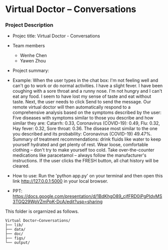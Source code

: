 # Virtual Doctor – Conversations

### Project Description

+ Projec title: Virtual Doctor - Conversations
+ Team members
	+ Wenhe Chen
	+ Yawen Zhou

+ Project summary:
+ Example: When the user types in the chat box: I'm not feeling well and can't go to work or do normal activities. I have a slight fever. I have been coughing with a sore throat and a runny nose. I'm not hungry and I can't eat any food. I seem to have lost my sense of taste and eat without taste. Next, the user needs to click Send to send the message. Our remote virtual doctor will then automatically respond to a comprehensive analysis based on the symptoms described by the user: Five diseases with symptoms similar to those you describe and how similar they are: Catarrh: 0.33, Coronavirus (COVID-19): 0.49, Flu: 0.32, Hay fever: 0.32, Sore throat: 0.36. The disease most similar to the one you described and its probability:  Coronavirus (COVID-19) 49.47%. Summary of treatment recommendations: drink fluids like water to keep yourself hydrated and get plenty of rest. Wear loose,  comfortable clothing – don't try to make yourself too cold. Take over-the-counter medications like paracetamol – always follow the manufacturer's instructions. If the user clicks the FRESH button, all chat history will be cleared.
+ How to use: Run the 'python app.py' on your terminal and then open this link http://127.0.0.1:5000 in your local browser.
+ PPT: https://docs.google.com/presentation/d/1BdKhgO89_cjfFRD0iPgPIdvMS3TGQ29WpVZmPpK-DcA/edit?usp=sharing


 This folder is orgarnized as follows.

```
Virtual Doctor–Conversations/
├── lib/
├── data/
├── doc/
├── figs/
└── output/
```

